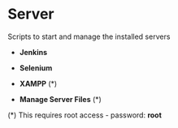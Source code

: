 # <i class="icon-beaker"></i> Server

Scripts to start and manage the installed servers

* **Jenkins**
* **Selenium**
* **XAMPP** (*)

* **Manage Server Files** (*)

(*) This requires root access - password: **root**
